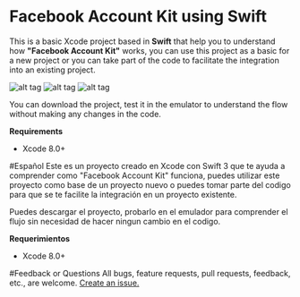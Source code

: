 # Facebook Account Kit using Swift
This is a basic Xcode project based in __Swift__ that help you to understand how __"Facebook Account Kit"__ works, you can use this project as a basic for a new project or you can take part of the code to facilitate the integration into an existing project.

![alt tag](https://opensource.elaniin.com/AccountKit-iOS-Swift/ACKI1.PNG) ![alt tag](https://opensource.elaniin.com/AccountKit-iOS-Swift/ACKI2.PNG) ![alt tag](https://opensource.elaniin.com/AccountKit-iOS-Swift/ACKI3.PNG)

You can download the project, test it in the emulator to understand the flow without making any changes in the code.

__Requirements__
* Xcode 8.0+

#Español
Este es un proyecto creado en Xcode con Swift 3 que te ayuda a comprender como "Facebook Account Kit" funciona, puedes utilizar este proyecto como base de un proyecto nuevo o puedes tomar parte del codigo para que se te facilite la integración en un proyecto existente.

Puedes descargar el proyecto, probarlo en el emulador para comprender el flujo sin necesidad de hacer ningun cambio en el codigo.

__Requerimientos__
* Xcode 8.0+

#Feedback or Questions
All bugs, feature requests, pull requests, feedback, etc., are welcome. [Create an issue.](https://github.com/elaniin/AccountKit-iOS-Swift/issues)
 

